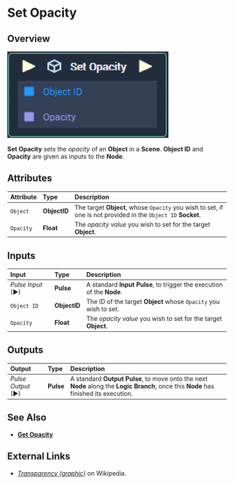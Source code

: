 # Set Opacity

## Overview

![The Set Opacity Node.](../../../.gitbook/assets/setopacity.png)

**Set Opacity** sets the _opacity_ of an **Object** in a **Scene**. **Object ID** and **Opacity** are given as inputs to the **Node**.

## Attributes

| Attribute | Type | Description |
| :--- | :--- | :--- |
| `Object` | **ObjectID** | The target **Object**, whose `Opacity` you wish to set, if one is not provided in the `Object ID` **Socket**. |
|`Opacity`|**Float**|The *opacity value* you wish to set for the target **Object**.|

## Inputs

| Input | Type | Description |
| :--- | :--- | :--- |
| _Pulse Input_ \(►\) | **Pulse** | A standard **Input Pulse**, to trigger the execution of the **Node**. |
| `Object ID` | **ObjectID** | The ID of the target **Object** whose `Opacity` you wish to set.|
|`Opacity`|**Float**|The *opacity value* you wish to set for the target **Object**.|

## Outputs

| Output | Type | Description |
| :--- | :--- | :--- |
| _Pulse Output_ \(►\) | **Pulse** | A standard **Output Pulse**, to move onto the next **Node** along the **Logic Branch**, once this **Node** has finished its execution. |

## See Also

* [**Get Opacity**](get-opacity.md)

## External Links

* [_Transparency \(graphic\)_](https://en.wikipedia.org/wiki/Transparency_%28graphic%29) on Wikipedia.

